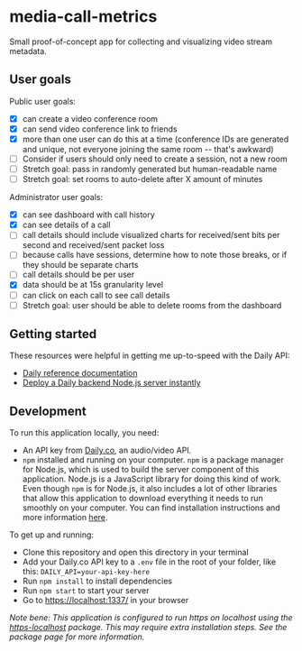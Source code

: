 # media-call-metrics

Small proof-of-concept app for collecting and visualizing video stream metadata.

## User goals

Public user goals:
- [x] can create a video conference room
- [x] can send video conference link to friends
- [x] more than one user can do this at a time (conference IDs are generated and unique, not everyone joining the same room -- that's awkward)
- [ ] Consider if users should only need to create a session, not a new room
- [ ] Stretch goal: pass in randomly generated but human-readable name
- [ ] Stretch goal: set rooms to auto-delete after X amount of minutes 

Administrator user goals:
- [x] can see dashboard with call history
- [x] can see details of a call
- [ ] call details should include visualized charts for received/sent bits per second and received/sent packet loss
- [ ] because calls have sessions, determine how to note those breaks, or if they should be separate charts
- [ ] call details should be per user
- [x] data should be at 15s granularity level
- [ ] can click on each call to see call details
- [ ] Stretch goal: user should be able to delete rooms from the dashboard

## Getting started

These resources were helpful in getting me up-to-speed with the Daily API:
- [Daily reference documentation](https://docs.daily.co/reference)
- [Deploy a Daily backend Node.js server instantly](https://www.daily.co/blog/deploy-a-daily-co-backend-node-js-server-instantly/)

## Development

To run this application locally, you need:
- An API key from [Daily.co](https://daily.co), an audio/video API.
- `npm` installed and running on your computer. `npm` is a package manager for Node.js, which is used to build the server component of this application. Node.js is a JavaScript library for doing this kind of work. Even though `npm` is for Node.js, it also includes a lot of other libraries that allow this application to download everything it needs to run smoothly on your computer. You can find installation instructions and more information [here](https://www.npmjs.com/).

To get up and running:
- Clone this repository and open this directory in your terminal
- Add your Daily.co API key to a `.env` file in the root of your folder, like this: `DAILY_API=your-api-key-here`
- Run `npm install` to install dependencies
- Run `npm start` to start your server
- Go to [https://localhost:1337/](http://localhost:1337/) in your browser

*Note bene: This application is configured to run https on localhost using the [https-localhost](https://www.npmjs.com/package/https-localhost) package. This may require extra installation steps. See the package page for more information.*